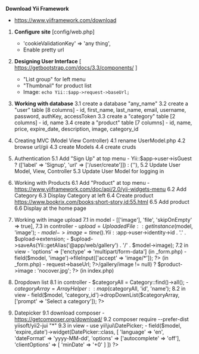 **Download Yii Framework**
 - https://www.yiiframework.com/download
 
01. **Configure site** [config/web.php]
    - 'cookieValidationKey' => 'any thing',
    - Enable pretty url

02. **Designing User Interface** [ https://getbootstrap.com/docs/3.3/components/ ]
    * "List group" for left menu
    * "Thumbnail" for product list
    * Image: ```echo Yii::$app->request->baseUrl;```

03. **Working with database**
    3.1 create a database "any_name"
    3.2 create a "user" table [8 columns]
        - id, first_name, last_name, email, username, password, authKey, accessToken
    3.3 create a "category" table [2 columns]
        - id, name
    3.4 create a "product" table [7 columns]
        - id, name, price, expire_date, description, image, category_id

04. Creating MVC (Model View Controller)
    4.1 rename UserModel.php 
    4.2 browse url/gii
    4.3 create Models
    4.4 create cruds

05. Authentication
    5.1 Add "Sign Up" at top menu
        - Yii::$app->user->isGuest ? (['label' => 'Signup', 'url' => ['/user/create']]) : (''),
    5.2 Update User Model, View, Controller
    5.3 Update User Model for logging in

06. Working with Products
    6.1 Add "Product" at top menu - https://www.yiiframework.com/doc/api/2.0/yii-widgets-menu
    6.2 Add Category 
    6.3 Display Category at left
    6.4 Create product https://www.bookrix.com/books;short-story,id:55.html
    6.5 Add product
    6.6 Display at the home page

07. Working with image upload
    7.1 in model
        - [['image'], 'file', 'skipOnEmpty' => true],
    7.3 in controller 
        - $upload = UploadedFile::getInstance($model, 'image');
        - $model->image = time() . Yii::$app->user->identity->id . '.' . $upload->extension;
        - $upload->saveAs(Yii::getAlias('@app/web/gallery') . '/' . $model->image);
    7.2 in view 
        - 'options' => ['enctype' => 'multipart/form-data'] (in _form.php)
        - <?= $form->field($model, 'image')->fileInput(['accept' => 'image/*']); ?> (in _form.php)
        - <?= Yii::$app->request->baseUrl; ?>/gallery/<?= ($product->image != null) ? $product->image : 'nocover.jpg'; ?> (in index.php)

08. Dropdown list 
    8.1 in controller
        - $categoryAll = Category::find()->all();
        - $categoryArray = ArrayHelper::map($categoryAll, 'id', 'name');
    8.2 in view 
        - <?= $form->field($model, 'category_id')->dropDownList($categoryArray, ['prompt' => 'Select a category']); ?>

09. Datepicker
    9.1 download composer
        - https://getcomposer.org/download/
    9.2 composer require --prefer-dist yiisoft/yii2-jui "*"
    9.3 in view
        - use yii\jui\DatePicker;
        - <?= $form->field($model, 'expire_date')->widget(DatePicker::class, [
            'language' => 'en',
            'dateFormat' => 'yyyy-MM-dd',
            'options' => ['autocomplete' => 'off'],
            'clientOptions' => [
                'minDate' => '+0'
            ]
         ]) ?>